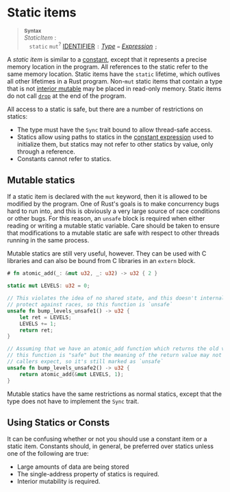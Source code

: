 # Static items

> **<sup>Syntax</sup>**\
> _StaticItem_ :\
> &nbsp;&nbsp; `static` `mut`<sup>?</sup> [IDENTIFIER] `:` [_Type_]
>              `=` [_Expression_] `;`

A *static item* is similar to a [constant], except that it represents a precise
memory location in the program. All references to the static refer to the same
memory location. Static items have the `static` lifetime, which outlives all
other lifetimes in a Rust program. Non-`mut` static items that contain a type
that is not [interior mutable] may be placed in read-only memory. Static items
do not call [`drop`] at the end of the program.

All access to a static is safe, but there are a number of restrictions on
statics:

* The type must have the `Sync` trait bound to allow thread-safe access.
* Statics allow using paths to statics in the [constant expression] used to
  initialize them, but statics may not refer to other statics by value, only
  through a reference.
* Constants cannot refer to statics.

## Mutable statics

If a static item is declared with the `mut` keyword, then it is allowed to be
modified by the program. One of Rust's goals is to make concurrency bugs hard
to run into, and this is obviously a very large source of race conditions or
other bugs. For this reason, an `unsafe` block is required when either reading
or writing a mutable static variable. Care should be taken to ensure that
modifications to a mutable static are safe with respect to other threads
running in the same process.

Mutable statics are still very useful, however. They can be used with C
libraries and can also be bound from C libraries in an `extern` block.

```rust
# fn atomic_add(_: &mut u32, _: u32) -> u32 { 2 }

static mut LEVELS: u32 = 0;

// This violates the idea of no shared state, and this doesn't internally
// protect against races, so this function is `unsafe`
unsafe fn bump_levels_unsafe1() -> u32 {
    let ret = LEVELS;
    LEVELS += 1;
    return ret;
}

// Assuming that we have an atomic_add function which returns the old value,
// this function is "safe" but the meaning of the return value may not be what
// callers expect, so it's still marked as `unsafe`
unsafe fn bump_levels_unsafe2() -> u32 {
    return atomic_add(&mut LEVELS, 1);
}
```

Mutable statics have the same restrictions as normal statics, except that the
type does not have to implement the `Sync` trait.

## Using Statics or Consts

It can be confusing whether or not you should use a constant item or a static
item. Constants should, in general, be preferred over statics unless one of the
following are true:

* Large amounts of data are being stored
* The single-address property of statics is required.
* Interior mutability is required.

[constant]: items/constant-items.html
[`drop`]: destructors.html
[constant expression]: expressions.html#constant-expressions
[interior mutable]: interior-mutability.html
[IDENTIFIER]: identifiers.html
[_Type_]: types.html
[_Expression_]: expressions.html

